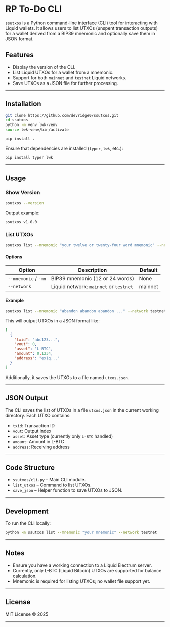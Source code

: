 
# RP To-Do CLI

`ssutxos` is a Python command-line interface (CLI) tool for interacting with Liquid wallets. 
It allows users to list UTXOs (unspent transaction outputs) for a wallet derived from a BIP39 mnemonic and optionally save them in JSON format.


## Features

* Display the version of the CLI.
* List Liquid UTXOs for a wallet from a mnemonic.
* Support for both `mainnet` and `testnet` Liquid networks.
* Save UTXOs as a JSON file for further processing.

---

## Installation

```bash
git clone https://github.com/devridge0/ssutxos.git
cd ssutxos
python -m venv lwk-venv
source lwk-venv/bin/activate

pip install .
```

Ensure that dependencies are installed (`typer`, `lwk`, etc.):

```bash
pip install typer lwk
```

---

## Usage

### Show Version

```bash
ssutxos --version
```

Output example:

```
ssutxos v1.0.0
```

### List UTXOs

```bash
ssutxos list --mnemonic "your twelve or twenty-four word mnemonic" --network mainnet
```

#### Options

| Option               | Description                            | Default |
| -------------------- | -------------------------------------- | ------- |
| `--mnemonic` / `-mn` | BIP39 mnemonic (12 or 24 words)        | None    |
| `--network`          | Liquid network: `mainnet` or `testnet` | mainnet |

#### Example

```bash
ssutxos list --mnemonic "abandon abandon abandon ..." --network testnet
```

This will output UTXOs in a JSON format like:

```json
[
  {
    "txid": "abc123...",
    "vout": 0,
    "asset": "L-BTC",
    "amount": 0.1234,
    "address": "ex1q..."
  }
]
```

Additionally, it saves the UTXOs to a file named `utxos.json`.

---

## JSON Output

The CLI saves the list of UTXOs in a file `utxos.json` in the current working directory. Each UTXO contains:

* `txid`: Transaction ID
* `vout`: Output index
* `asset`: Asset type (currently only `L-BTC` handled)
* `amount`: Amount in L-BTC
* `address`: Receiving address

---

## Code Structure

* `ssutxos/cli.py` – Main CLI module.
* `list_utxos` – Command to list UTXOs.
* `save_json` – Helper function to save UTXOs to JSON.

---

## Development

To run the CLI locally:

```bash
python -m ssutxos list --mnemonic "your mnemonic" --network testnet
```

---

## Notes

* Ensure you have a working connection to a Liquid Electrum server.
* Currently, only L-BTC (Liquid Bitcoin) UTXOs are supported for balance calculation.
* Mnemonic is required for listing UTXOs; no wallet file support yet.

---

## License

MIT License © 2025

---
